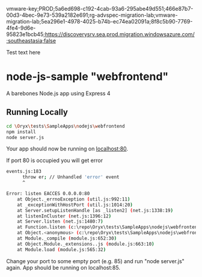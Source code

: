 vmware-key;PROD;5a6ed698-c192-4cab-93a6-295abe49d551;466e87b7-00d3-4bec-9e73-539a2182e691;rg-advspec-migration-lab;vmware-migration-lab;5ea296e1-4978-4025-b74b-ec74ea02091a;8f8c5b90-7769-4fe4-9d6e-95823e1bcb45;https://discoverysrv.sea.prod.migration.windowsazure.com/;southeastasia;false

Test text here

# node-js-sample "webfrontend"

A barebones Node.js app using Express 4

## Running Locally

```sh
cd \Oryx\tests\SampleApps\nodejs\webfrontend
npm install
node server.js
```

Your app should now be running on [localhost:80](http://localhost:80/).

If port 80 is occupied you will get error

```sh
events.js:183
      throw er; // Unhandled 'error' event
      ^

Error: listen EACCES 0.0.0.0:80
    at Object._errnoException (util.js:992:11)
    at _exceptionWithHostPort (util.js:1014:20)
    at Server.setupListenHandle [as _listen2] (net.js:1338:19)
    at listenInCluster (net.js:1396:12)
    at Server.listen (net.js:1480:7)
    at Function.listen (c:\repo\Oryx\tests\SampleApps\nodejs\webfrontend\node_modules\express\lib\application.js:618:24)
    at Object.<anonymous> (c:\repo\Oryx\tests\SampleApps\nodejs\webfrontend\server.js:14:18)
    at Module._compile (module.js:652:30)
    at Object.Module._extensions..js (module.js:663:10)
    at Module.load (module.js:565:32)
```
Change your port to some empty port (e.g. 85) and run "node server.js" again.
App should be running on localhost:85.
